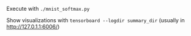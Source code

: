 Execute with `./mnist_softmax.py`

Show visualizations with `tensorboard --logdir summary_dir` (usually in http://127.0.1.1:6006/)